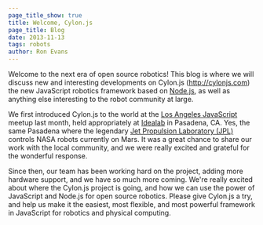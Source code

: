 ```yaml
---
page_title_show: true
title: Welcome, Cylon.js
page_title: Blog
date: 2013-11-13
tags: robots
author: Ron Evans
---
```


Welcome to the next era of open source robotics! This blog is where we will discuss new and interesting developments on Cylon.js (<a href="http://cylonjs.com" target="blank">http://cylonjs.com</a>) the new JavaScript robotics framework based on <a href="http://nodejs.org/" target="blank">Node.js</a>, as well as anything else interesting to the robot community at large.

We first introduced Cylon.js to the world at the <a href="http://js.la/" target="blank">Los Angeles JavaScript</a> meetup last month, held appropriately at <a href="http://www.idealab.com/" target="blank">Idealab</a> in Pasadena, CA. Yes, the same Pasadena where the legendary <a href="http://www.jpl.nasa.gov/index.php" target="blank">Jet Propulsion Laboratory (JPL)</a> controls NASA robots currently on Mars. It was a great chance to share our work with the local community, and we were really excited and grateful for the wonderful response.

Since then, our team has been working hard on the project, adding more hardware support, and we have so much more coming. We're really excited about where the Cylon.js project is going, and how we can use the power of JavaScript and Node.js for open source robotics. Please give Cylon.js a try, and help us make it the easiest, most flexible, and most powerful framework in JavaScript for robotics and physical computing.


